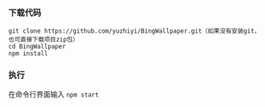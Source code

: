 ### 下载代码

    git clone https://github.com/yuzhiyi/BingWallpaper.git（如果没有安装git，也可直接下载项目zip包）
    cd BingWallpaper
    npm install

### 执行

在命令行界面输入 `npm start`
